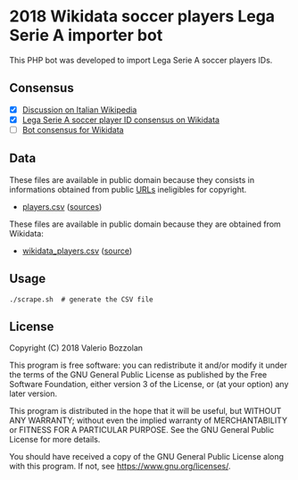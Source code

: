 # 2018 Wikidata soccer players Lega Serie A importer bot

This PHP bot was developed to import Lega Serie A soccer players IDs.

## Consensus
* [X] [Discussion on Italian Wikipedia](https://it.wikipedia.org/wiki/Discussioni_template:Lega_Calcio#Non_funziona?)
* [X] [Lega Serie A soccer player ID consensus on Wikidata](https://www.wikidata.org/wiki/Wikidata:Property_proposal/Legaseriea.it_ID)
* [ ] [Bot consensus for Wikidata](https://www.wikidata.org/wiki/Wikidata:Requests_for_permissions/Bot/Valerio_Bozzolan_bot_5)

## Data
These files are available in public domain because they consists in informations obtained from public [URLs](https://en.wikipedia.org/wiki/URL) ineligibles for copyright.

* [players.csv](data/players.csv) ([sources](data/source.urls))

These files are available in public domain because they are obtained from Wikidata:

* [wikidata_players.csv](data/wikidata_players.csv) ([source](data/wikidata_players.sparql))

## Usage

    ./scrape.sh  # generate the CSV file

## License

Copyright (C) 2018 Valerio Bozzolan

This program is free software: you can redistribute it and/or modify it under the terms of the GNU General Public License as published by the Free Software Foundation, either version 3 of the License, or (at your option) any later version.

This program is distributed in the hope that it will be useful, but WITHOUT ANY WARRANTY; without even the implied warranty of MERCHANTABILITY or FITNESS FOR A PARTICULAR PURPOSE. See the GNU General Public License for more details.

You should have received a copy of the GNU General Public License along with this program. If not, see <https://www.gnu.org/licenses/>.
